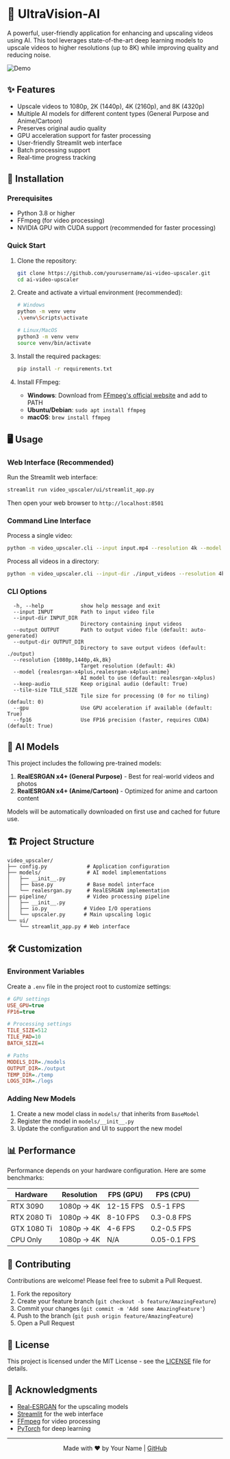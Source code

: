 # 🎥 UltraVision-AI

A powerful, user-friendly application for enhancing and upscaling videos using AI. This tool leverages state-of-the-art deep learning models to upscale videos to higher resolutions (up to 8K) while improving quality and reducing noise.

![Demo](https://via.placeholder.com/800x450.png?text=AI+Video+Upscaler+Demo)

## ✨ Features

- Upscale videos to 1080p, 2K (1440p), 4K (2160p), and 8K (4320p)
- Multiple AI models for different content types (General Purpose and Anime/Cartoon)
- Preserves original audio quality
- GPU acceleration support for faster processing
- User-friendly Streamlit web interface
- Batch processing support
- Real-time progress tracking

## 🚀 Installation

### Prerequisites

- Python 3.8 or higher
- FFmpeg (for video processing)
- NVIDIA GPU with CUDA support (recommended for faster processing)

### Quick Start

1. Clone the repository:
   ```bash
   git clone https://github.com/yourusername/ai-video-upscaler.git
   cd ai-video-upscaler
   ```

2. Create and activate a virtual environment (recommended):
   ```bash
   # Windows
   python -m venv venv
   .\venv\Scripts\activate
   
   # Linux/MacOS
   python3 -m venv venv
   source venv/bin/activate
   ```

3. Install the required packages:
   ```bash
   pip install -r requirements.txt
   ```

4. Install FFmpeg:
   - **Windows**: Download from [FFmpeg's official website](https://ffmpeg.org/download.html) and add to PATH
   - **Ubuntu/Debian**: `sudo apt install ffmpeg`
   - **macOS**: `brew install ffmpeg`

## 🖥️ Usage

### Web Interface (Recommended)

Run the Streamlit web interface:
```bash
streamlit run video_upscaler/ui/streamlit_app.py
```

Then open your web browser to `http://localhost:8501`

### Command Line Interface

Process a single video:
```bash
python -m video_upscaler.cli --input input.mp4 --resolution 4k --model realesrgan-x4plus --output output.mp4
```

Process all videos in a directory:
```bash
python -m video_upscaler.cli --input-dir ./input_videos --resolution 4k --model realesrgan-x4plus --output-dir ./output_videos
```

### CLI Options

```
  -h, --help            show help message and exit
  --input INPUT         Path to input video file
  --input-dir INPUT_DIR
                        Directory containing input videos
  --output OUTPUT       Path to output video file (default: auto-generated)
  --output-dir OUTPUT_DIR
                        Directory to save output videos (default: ./output)
  --resolution {1080p,1440p,4k,8k}
                        Target resolution (default: 4k)
  --model {realesrgan-x4plus,realesrgan-x4plus-anime}
                        AI model to use (default: realesrgan-x4plus)
  --keep-audio          Keep original audio (default: True)
  --tile-size TILE_SIZE
                        Tile size for processing (0 for no tiling) (default: 0)
  --gpu                 Use GPU acceleration if available (default: True)
  --fp16                Use FP16 precision (faster, requires CUDA) (default: True)
```

## 🧠 AI Models

This project includes the following pre-trained models:

1. **RealESRGAN x4+ (General Purpose)** - Best for real-world videos and photos
2. **RealESRGAN x4+ (Anime/Cartoon)** - Optimized for anime and cartoon content

Models will be automatically downloaded on first use and cached for future use.

## 🏗️ Project Structure

```
video_upscaler/
├── config.py             # Application configuration
├── models/               # AI model implementations
│   ├── __init__.py
│   ├── base.py           # Base model interface
│   └── realesrgan.py     # RealESRGAN implementation
├── pipeline/             # Video processing pipeline
│   ├── __init__.py
│   ├── io.py            # Video I/O operations
│   └── upscaler.py      # Main upscaling logic
└── ui/
    └── streamlit_app.py # Web interface
```

## 🛠️ Customization

### Environment Variables

Create a `.env` file in the project root to customize settings:

```ini
# GPU settings
USE_GPU=true
FP16=true

# Processing settings
TILE_SIZE=512
TILE_PAD=10
BATCH_SIZE=4

# Paths
MODELS_DIR=./models
OUTPUT_DIR=./output
TEMP_DIR=./temp
LOGS_DIR=./logs
```

### Adding New Models

1. Create a new model class in `models/` that inherits from `BaseModel`
2. Register the model in `models/__init__.py`
3. Update the configuration and UI to support the new model

## 📊 Performance

Performance depends on your hardware configuration. Here are some benchmarks:

| Hardware | Resolution | FPS (GPU) | FPS (CPU) |
|----------|------------|-----------|-----------|
| RTX 3090 | 1080p → 4K | 12-15 FPS | 0.5-1 FPS |
| RTX 2080 Ti | 1080p → 4K | 8-10 FPS | 0.3-0.8 FPS |
| GTX 1080 Ti | 1080p → 4K | 4-6 FPS | 0.2-0.5 FPS |
| CPU Only | 1080p → 4K | N/A | 0.05-0.1 FPS |

## 🤝 Contributing

Contributions are welcome! Please feel free to submit a Pull Request.

1. Fork the repository
2. Create your feature branch (`git checkout -b feature/AmazingFeature`)
3. Commit your changes (`git commit -m 'Add some AmazingFeature'`)
4. Push to the branch (`git push origin feature/AmazingFeature`)
5. Open a Pull Request

## 📄 License

This project is licensed under the MIT License - see the [LICENSE](LICENSE) file for details.

## 🙏 Acknowledgments

- [Real-ESRGAN](https://github.com/xinntao/Real-ESRGAN) for the upscaling models
- [Streamlit](https://streamlit.io/) for the web interface
- [FFmpeg](https://ffmpeg.org/) for video processing
- [PyTorch](https://pytorch.org/) for deep learning

---

<div align="center">
  Made with ❤️ by Your Name | <a href="https://github.com/yourusername/ai-video-upscaler">GitHub</a>
</div>

